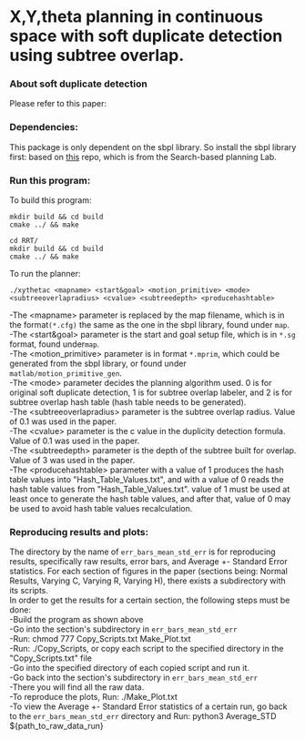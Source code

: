 
# X,Y,theta planning in continuous space with soft duplicate detection using subtree overlap.

### About soft duplicate detection
Please refer to this paper: 

### Dependencies:
This package is only dependent on the sbpl library.
So install the sbpl library first: based on [this](https://github.com/Nader-Merai/sbpl_cspace) repo, which is from the Search-based planning Lab.

### Run this program:
To build this program:
```
mkdir build && cd build
cmake ../ && make
```
```
cd RRT/
mkdir build && cd build
cmake ../ && make
```
To run the planner:
```
./xythetac <mapname> <start&goal> <motion_primitive> <mode> <subtreeoverlapradius> <cvalue> <subtreedepth> <producehashtable>
```
-The \<mapname\> parameter is replaced by the map filename, which is in the format```(*.cfg)``` the same as the one in the sbpl library, found under ```map```. <br />
-The \<start&goal\> parameter is the start and goal setup file, which is in ```*.sg``` format, found under```map```. <br />
-The \<motion_primitive\> parameter is in format ```*.mprim```, which could be generated from the sbpl library, or found under ```matlab/motion_primitive_gen```. <br />
-The  \<mode\> parameter decides the planning algorithm used. 0 is for original soft duplicate detection, 1 is for subtree overlap labeler, and 2 is for subtree overlap hash table (hash table needs to be generated). <br />
-The  \<subtreeoverlapradius\> parameter is the subtree overlap radius. Value of 0.1 was used in the paper. <br />
-The  \<cvalue\> parameter is the c value in the duplicity detection formula. Value of 0.1 was used in the paper. <br />
-The  \<subtreedepth\> parameter is the depth of the subtree built for overlap. Value of 3 was used in the paper. <br />
-The  \<producehashtable\> parameter with a value of 1 produces the hash table values into "Hash_Table_Values.txt", and with a value of 0 reads the hash table values from "Hash_Table_Values.txt". value of 1 must be used at least once to generate the hash table values, and after that, value of 0 may be used to avoid hash table values recalculation.

### Reproducing results and plots:
The directory by the name of ```err_bars_mean_std_err``` is for reproducing results, specifically raw results, error bars, and Average +- Standard Error statistics. For each section of figures in the paper (sections being: Normal Results, Varying C, Varying R, Varying H), there exists a subdirectory with its scripts. <br />
In order to get the results for a certain section, the following steps must be done:<br />
-Build the program as shown above<br />
-Go into the section's subdirectory in ```err_bars_mean_std_err```<br />
-Run: chmod 777 Copy_Scripts.txt Make_Plot.txt<br />
-Run: ./Copy_Scripts, or copy each script to the specified directory in the "Copy_Scripts.txt" file<br />
-Go into the specified directory of each copied script and run it.<br />
-Go back into the section's subdirectory in ```err_bars_mean_std_err```<br />
-There you will find all the raw data.<br />
-To reproduce the plots, Run: ./Make_Plot.txt<br />
-To view the Average +- Standard Error statistics of a certain run, go back to the ```err_bars_mean_std_err``` directory and Run: python3 Average_STD ${path_to_raw_data_run}